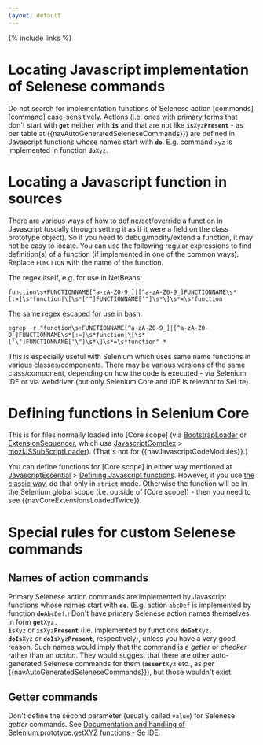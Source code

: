 ```yaml
---
layout: default
---
```

{% include links %}

# Locating Javascript implementation of Selenese commands
Do not search for implementation functions of Selenese action [commands][command] case-sensitively. Actions (i.e. ones with primary forms that don't start with **`get`** neither with **`is`** and that are not like <code><strong>is</strong>Xyz<strong>Present</strong></code> - as per table at {{navAutoGeneratedSeleneseCommands}}) are defined in Javascript functions whose names start with **`do`**. E.g. command `xyz` is implemented in function <code><strong>do</strong>Xyz</code>.

# Locating a Javascript function in sources #
There are various ways of how to define/set/override a function in Javascript (usually through setting it as if it were a field on the class prototype object). So if you need to debug/modify/extend a function, it may not be easy to locate. You can use the following regular expressions to find definition(s) of a function (if implemented in one of the common ways). Replace `FUNCTION` with the name of the function.

The regex itself, e.g. for use in NetBeans:

```
function\s+FUNCTIONNAME[^a-zA-Z0-9_]|[^a-zA-Z0-9_]FUNCTIONNAME\s*[:=]\s*function|\[\s*['"]FUNCTIONNAME['"]\s*\]\s*=\s*function
```

The same regex escaped for use in bash:

```
egrep -r "function\s+FUNCTIONNAME[^a-zA-Z0-9_]|[^a-zA-Z0-9_]FUNCTIONNAME\s*[:=]\s*function|\[\s*['\"]FUNCTIONNAME['\"]\s*\]\s*=\s*function" *
```

This is especially useful with Selenium which uses same name functions in various classes/components. There may be various versions of the same class/component, depending on how the code is executed - via Selenium IDE or via webdriver (but only Selenium Core and IDE is relevant to SeLite).

# Defining functions in Selenium Core #
This is for files normally loaded into [Core scope] (via [BootstrapLoader](BootstrapLoader) or [ExtensionSequencer](ExtensionSequencer), which use [JavascriptComplex](JavascriptComplex) > [mozIJSSubScriptLoader](JavascriptComplex#mozIJSSubScriptLoader)). (That's not for {{navJavascriptCodeModules}}.)

You can define functions for [Core scope] in either way mentioned at [JavascriptEssential](JavascriptEssential) > [Defining Javascript functions](JavascriptEssential#defining-javascript-functions). However, if you use [the classic way](JavascriptEssential#the-classic-way), do that only in `strict` mode. Otherwise the function will be in the Selenium global scope (i.e. outside of [Core scope]) - then you need to see {{navCoreExtensionsLoadedTwice}}.

# Special rules for custom Selenese commands #

## Names of action commands ##
Primary Selenese action commands are implemented by Javascript functions whose names start with **`do`**. (E.g. action `abcDef` is implemented by function <code><strong>do</strong>AbcDef</code>.) Don't have primary Selenese action names themselves in form <code><strong>get</strong>Xyz, <strong>is</strong>Xyz</code> or <code><strong>is</strong>Xyz<strong>Present</strong></code>  (i.e. implemented by functions <code><strong>doGet</strong>Xyz, <strong>doIs</strong>Xyz</code> or <code><strong>doIs</strong>Xyz<strong>Present</strong></code>, respectively), unless you have a very good reason. Such names would imply that the command is a _getter_ or _checker_ rather than an _action_. They would suggest that there are other auto-generated Selenese commands for them (<code><strong>assert</strong>Xyz</code> etc., as per {{navAutoGeneratedSeleneseCommands}}), but those wouldn't exist.

## Getter commands ##
Don't define the second parameter (usually called `value`) for Selenese _getter_ commands. See [Documentation and handling of Selenium.prototype.getXYZ functions - Se IDE](https://github.com/SeleniumHQ/selenium/issues/1635).